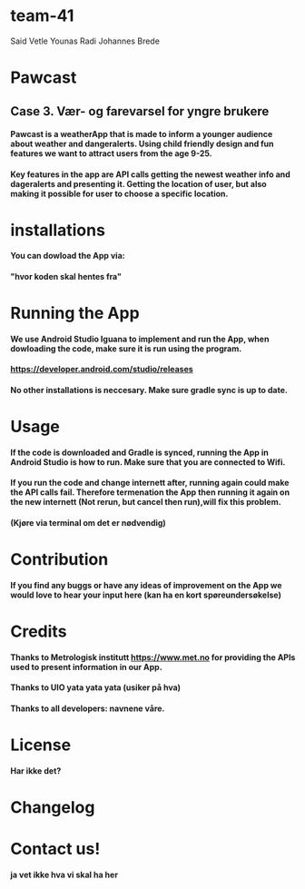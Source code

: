 # team-41
Said
Vetle
Younas
Radi
Johannes
Brede


# Pawcast 
## Case 3. Vær- og farevarsel for yngre brukere


#### Pawcast is a weatherApp that is made to inform a younger audience about weather and dangeralerts. Using child friendly design and fun features we want to attract users from the age 9-25. 
#### Key features in the app are API calls getting the newest weather info and dageralerts and presenting it. Getting the location of user, but also making it possible for user to choose a specific location.

# installations
#### You can dowload the App via: 
#### "hvor koden skal hentes fra"

# Running the App
#### We use Android Studio Iguana to implement and run the App, when dowloading the code, make sure it is run using the program. 
#### https://developer.android.com/studio/releases
#### No other installations is neccesary. Make sure gradle sync is up to date. 

# Usage 
#### If the code is downloaded and Gradle is synced, running the App in Android Studio is how to run. Make sure that you are connected to Wifi. 
#### If you run the code and change internett after, running again could make the API calls fail. Therefore termenation the App then running it again on the new internett (Not rerun, but cancel then run),will fix this problem.

#### (Kjøre via terminal om det er nødvendig)
# Contribution
#### If you find any buggs or have any ideas of improvement on the App we would love to hear your input here (kan ha en kort spøreundersøkelse)

# Credits
#### Thanks to Metrologisk institutt https://www.met.no for providing the APIs used to present information in our App. 
#### Thanks to UIO yata yata yata (usiker på hva)
#### Thanks to all developers: navnene våre.

# License 
#### Har ikke det?
# Changelog
# Contact us!
#### ja vet ikke hva vi skal ha her

